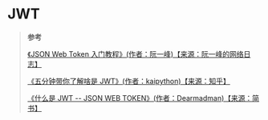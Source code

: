 # JWT

> **参考**
>
> [《JSON Web Token 入门教程》(作者：阮一峰)【来源：阮一峰的网络日志】](http://www.ruanyifeng.com/blog/2018/07/json_web_token-tutorial.html)
>
> [《五分钟带你了解啥是 JWT》(作者：kaipython)【来源：知乎】](https://zhuanlan.zhihu.com/p/86937325)
>
> [《什么是 JWT -- JSON WEB TOKEN》(作者：Dearmadman)【来源：简书】](https://www.jianshu.com/p/576dbf44b2ae)

